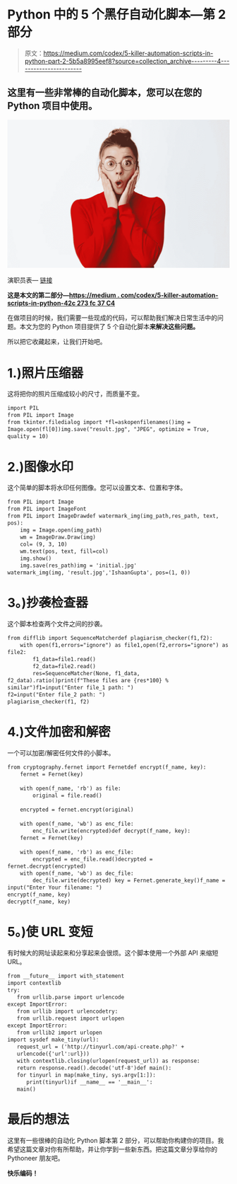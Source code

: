 # Python 中的 5 个黑仔自动化脚本—第 2 部分

> 原文：<https://medium.com/codex/5-killer-automation-scripts-in-python-part-2-5b5a8995eef8?source=collection_archive---------4----------------------->

## 这里有一些非常棒的自动化脚本，您可以在您的 Python 项目中使用。

![](img/d6786594220f093cb0ec8b146f18ada0.png)

演职员表— [链接](https://www.freepik.com/free-photo/impressed-blond-female-ceo-manager-checking-out-something-amazing-gasping-fascinated-saying-wow-holding-hands-cheeks-staring-front-white-wall_19294243.htm#query=wow&position=5&from_view=search)

**这是本文的第二部分—**[**https://medium . com/codex/5-killer-automation-scripts-in-python-42c 273 fc 37 C4**](/codex/5-killer-automation-scripts-in-python-42c273fc37c4)

在做项目的时候，我们需要一些现成的代码，可以帮助我们解决日常生活中的问题。本文为您的 Python 项目提供了 5 个自动化脚本**来解决这些问题。**

所以把它收藏起来，让我们开始吧。

# 1.)照片压缩器

这将把你的照片压缩成较小的尺寸，而质量不变。

```
import PIL
from PIL import Image
from tkinter.filedialog import *fl=askopenfilenames()img = Image.open(fl[0])img.save("result.jpg", "JPEG", optimize = True, quality = 10)
```

# 2.)图像水印

这个简单的脚本将水印任何图像。您可以设置文本、位置和字体。

```
from PIL import Image
from PIL import ImageFont
from PIL import ImageDrawdef watermark_img(img_path,res_path, text, pos):
    img = Image.open(img_path)
    wm = ImageDraw.Draw(img)
    col= (9, 3, 10)
    wm.text(pos, text, fill=col)
    img.show()
    img.save(res_path)img = 'initial.jpg'
watermark_img(img, 'result.jpg','IshaanGupta', pos=(1, 0))
```

# **3。)抄袭检查器**

这个脚本检查两个文件之间的抄袭。

```
from difflib import SequenceMatcherdef plagiarism_checker(f1,f2):
    with open(f1,errors="ignore") as file1,open(f2,errors="ignore") as file2:
        f1_data=file1.read()
        f2_data=file2.read()
        res=SequenceMatcher(None, f1_data, f2_data).ratio()print(f"These files are {res*100} % similar")f1=input("Enter file_1 path: ")
f2=input("Enter file_2 path: ")
plagiarism_checker(f1, f2)
```

# 4.)文件加密和解密

一个可以加密/解密任何文件的小脚本。

```
from cryptography.fernet import Fernetdef encrypt(f_name, key):
    fernet = Fernet(key)

    with open(f_name, 'rb') as file:
        original = file.read()

    encrypted = fernet.encrypt(original)

    with open(f_name, 'wb') as enc_file:
        enc_file.write(encrypted)def decrypt(f_name, key):
    fernet = Fernet(key)

    with open(f_name, 'rb') as enc_file:
        encrypted = enc_file.read()decrypted = fernet.decrypt(encrypted)
    with open(f_name, 'wb') as dec_file:
        dec_file.write(decrypted) key = Fernet.generate_key()f_name = input("Enter Your filename: ")
encrypt(f_name, key)
decrypt(f_name, key)
```

# **5。)使 URL 变短**

有时候大的网址读起来和分享起来会很烦。这个脚本使用一个外部 API 来缩短 URL。

```
from __future__ import with_statement
import contextlib
try:
   from urllib.parse import urlencode
except ImportError:
   from urllib import urlencodetry:
   from urllib.request import urlopen
except ImportError:
   from urllib2 import urlopen
import sysdef make_tiny(url):
   request_url = ('http://tinyurl.com/api-create.php?' +
   urlencode({'url':url}))
   with contextlib.closing(urlopen(request_url)) as response:
   return response.read().decode('utf-8')def main():
   for tinyurl in map(make_tiny, sys.argv[1:]):
      print(tinyurl)if __name__ == '__main__':
   main()
```

# 最后的想法

这里有一些很棒的自动化 Python 脚本第 2 部分，可以帮助你构建你的项目。我希望这篇文章对你有所帮助，并让你学到一些新东西。把这篇文章分享给你的 Pythoneer 朋友吧。

**快乐编码！**